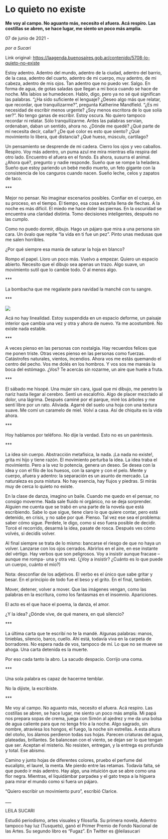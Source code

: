 # Lo quieto no existe

**Me voy al campo. No aguanto más, necesito el afuera. Acá respiro. Las costillas se abren, se hace lugar, me siento un poco más amplia.**

07 de junio de 2021 - 

_por a Sucari_

Link original: https://laagenda.buenosaires.gob.ar/contenido/5708-lo-quieto-no-existe



Estoy adentro. Adentro del mundo, adentro de la ciudad, adentro del barrio, de la casa, adentro del cuarto, adentro de mi cuerpo, muy adentro, de mi cabeza, adentro de mis ojos. Tan adentro que no puedo ver. Salgo. En forma de agua, de gotas saladas que llegan a mi boca cuando se hace de noche. Mis labios se humedecen. Hablo, digo, pero ya no sé qué significan las palabras. “¿Ha sido suficiente el lenguaje? ¿Deseo algo más que relatar, que recordar, que tranquilizarme?”, pregunta Katherine Mandfield. “¿Es mi necesidad de escribir menos urgente? ¿Soy menos escritora de lo que solía ser?”. No tengo ganas de escribir. Estoy oscura. No quiero tampoco recordar ni relatar. Sólo tranquilizarme. Antes las palabras servían, ordenaban, daban un sentido, ahora no. ¿Dónde me quedé? ¿Qué parte de mí necesita decir, callar? ¿De qué color es esto que siento? ¿Qué movimiento lo libera, qué distancia? ¿Qué hueso, músculo, cartílago?




Un pensamiento se desprende de mi cadera. Cierro los ojos y veo caballos. Respiro. Voy más adentro, un puma azul me mira mientras ella respira del otro lado. Encuentro el afuera en el fondo. Es ahora, susurra el animal. ¿Ahora qué?, pregunto y nadie responde. Sueño que se rompe la heladera. Sueño que estoy pariendo un bebé medio muerto, un feto gigante con la consistencia de los canguros cuando nacen. Sueño leche, celos y zapatos de taco.




\*\*\*




Mejor no pensar. No imaginar escenarios posibles. Confiar en el cuerpo, en su proceso, en el tiempo. El tiempo, esa cosa extraña llena de flechas. A la noche es más difícil. El miedo me hace doler las piernas. En la oscuridad se encuentra una claridad distinta. Tomo decisiones inteligentes, después no las cumplo.




Como no puedo dormir, dibujo. Hago un pájaro que mira a una persona sin cara. Un óvalo que repite “la vida en ti fue un pez”. Pinto unas medusas que me salen horribles.




¿Por qué siempre esa manía de saturar la hoja en blanco?




Rompo el papel. Lloro un poco más. Vuelvo a empezar. Quiero un espacio abierto. Necesito que el dibujo sea apenas un trazo. Algo suave, un movimiento sutil que lo cambie todo. O al menos algo.




\*\*\*




La bombacha que me regalaste para navidad la manché con tu sangre.




\*\*\*




![](https://cdn.flowlikemusic.com/files/images/51992/3fac6136-20ae-4ccb-83eb-6082d55bdc5e.jpg)




Acá no hay linealidad. Estoy suspendida en un espacio deforme, un paisaje interior que cambia una vez y otra y ahora de nuevo. Ya me acostumbré. No existe nada estable.




\*\*\*




A veces pienso en las personas con nostalgia. Hay recuerdos felices que me ponen triste. Otras veces pienso en las personas como fuerzas. Catástrofes naturales, vientos, incendios. Ahora vos me estás quemando el centro del pecho. Vos me dolés en los hombros. Y vos sos me mareás la boca del estómago. ¿Vos? Te acercás sin rozarme, un aire que huele a fruta.




\*\*\*




El sábado me hisopé. Una mujer sin cara, igual que mi dibujo, me penetro la nariz hasta llegar al cerebro. Sentí un escalofrío. Algo de placer mezclado al dolor, una lágrima. Después caminé por el parque, miré los árboles y me sentí libre por un rato. Aliviada. Agarré del suelo una hoja con una textura suave. Me comí un caramelo de miel. Volví a casa. Así de chiquita es la vida ahora.




\*\*\*




Hoy hablamos por teléfono. No dije la verdad. Esto no es un paréntesis.




\*\*\*




La idea sin cuerpo. Abstracción metafísica, la nada. ¡La nada no existe!, grita mi hijo y tiene razón. El movimiento perturba la idea. La idea traba el movimiento. Pero a la vez lo potencia, genera un deseo. Se desea con la idea y con el filo de los huesos, con la sangre y con el pelo. Mente y cuerpo, afuera y adentro: la separación es un asunto de mercado. La naturaleza es pura mistura. No hay esencia, hay flujos y piedras. Si mirás muy de cerca lo quieto no existe.




En la clase de danza, imagino un baile. Cuando me quedo en el pensar, no consigo moverme. Nada sale fluido ni orgánico, no se deja sorprender. Alguien me cuenta que se trabó en una parte de la novela que está escribiendo. Sabe lo que sigue, tiene claro lo que quiere contar, pero está detenido, en crisis, y no sabe por qué. Pienso. Tal vez ese sea el problema: saber cómo sigue. Perdete, le digo, como si eso fuera posible de decidir. Torcé el recorrido, desarmá la idea, pasate de rosca. Después ves cómo volvés, si decidís volver.




Al final siempre se trata de lo mismo: bancarse el riesgo de que no haya un volver. Lanzarse con los ojos cerrados. Abrirlos en el aire, en ese instante del vértigo. Hay verbos que son peligrosos. Voy a insistir aunque fracase –aunque me rompa- una y otra vez. (¿Voy a insistir? ¿Cuánto es lo que puede un cuerpo, cuánto el mío?)




Nota: desconfiar de los adjetivos. El verbo es el único que sabe gritar y besar. En el principio de todo fue el beso y el grito. En el final, también.




Mover, detener, volver a mover. Que las imágenes vengan, como las palabras en la escritura, como los fantasmas en el insomnio. Apariciones.




El acto es el que hace el poema, la danza, el amor.




¿Y la idea? ¿Dónde vive, de qué manera, en qué silencio?




\*\*\*




La última carta que te escribí no te la mandé. Algunas palabras: manos, tinieblas, silencio, barco, cuello. Ahí está, todavía viva en la carpeta de borradores. No espera nada de vos, tampoco de mí. Lo que no se mueve se ahoga. Una carta detenida es la muerte.




Por eso cada tanto la abro. La sacudo despacio. Corrijo una coma.




\*\*\*




Una sola palabra es capaz de hacerme temblar.




No la dijiste, la escribiste.




\*\*\*




Me voy al campo. No aguanto más, necesito el afuera. Acá respiro. Las costillas se abren, se hace lugar, me siento un poco más amplia. Mi papá nos prepara sopas de crema, juega con Simón al ajedrez y me da una bolsa de agua caliente para que no tenga frío a la noche. Algo sagrado, sin nombre, atraviesa los hongos, el fuego, la noche sin estrellas. A esta altura del otoño, los álamos perdieron todas sus hojas. Parecen criaturas del agua, plateadas, brillantes. Se balancean con el viento, se dejan ser lo que tengan que ser. Aceptan el misterio. No resisten, entregan, y la entrega es profunda y total. Ese abismo.




Camino y junto hojas de diferentes colores, pruebo el perfume del eucalipto, el laurel, la menta. Me pierdo entre las retamas. Todavía falta, sé que puedo ir más adentro. Hay algo, una intuición que se abre como una flor negra. Mientras, el liquidámbar parpadea y el gato trepa a la higuera para mirar el mundo como si fuera un pájaro.




“Quiero escribir un movimiento puro”, escribió Clarice.




\_\_\_




LEILA SUCARI




Estudió periodismo, artes visuales y filosofía. Su primera novela, Adentro tampoco hay luz (Tusquets), ganó el Primer Premio de Fondo Nacional de las Artes. Su segundo libro es “Fugaz”. En Twitter es @leilasucari



